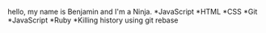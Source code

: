 hello, my name is Benjamin and I'm a Ninja.
*JavaScript 
*HTML
*CSS
*Git
*JavaScript
*Ruby
*Killing history using git rebase